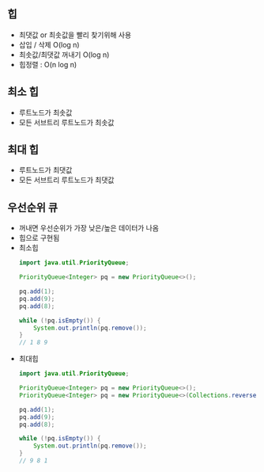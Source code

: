 ## 힙
- 최댓값 or 최솟값을 빨리 찾기위해 사용
- 삽입 / 삭제 O(log n)
- 최솟값/최댓값 꺼내기 O(log n)
- 힙정렬 : O(n log n)

## 최소 힙

- 루트노드가 최솟값
- 모든 서브트리 루트노드가 최솟값

## 최대 힙
- 루트노드가 최댓값
- 모든 서브트리 루트노드가 최댓값

## 우선순위 큐
- 꺼내면 우선순위가 가장 낮은/높은 데이터가 나옴
- 힙으로 구현됨
- 최소힙
    ```java
    import java.util.PriorityQueue;
    
    PriorityQueue<Integer> pq = new PriorityQueue<>();
    
    pq.add(1);
    pq.add(9);
    pq.add(8);
    
    while (!pq.isEmpty()) {
        System.out.println(pq.remove());
    }
    // 1 8 9
    ```
- 최대힙
    ```java
    import java.util.PriorityQueue;
    
    PriorityQueue<Integer> pq = new PriorityQueue<>();
    PriorityQueue<Integer> pq = new PriorityQueue<>(Collections.reverseOrder());
    
    pq.add(1);
    pq.add(9);
    pq.add(8);
    
    while (!pq.isEmpty()) {
        System.out.println(pq.remove());
    }
    // 9 8 1
    ```
